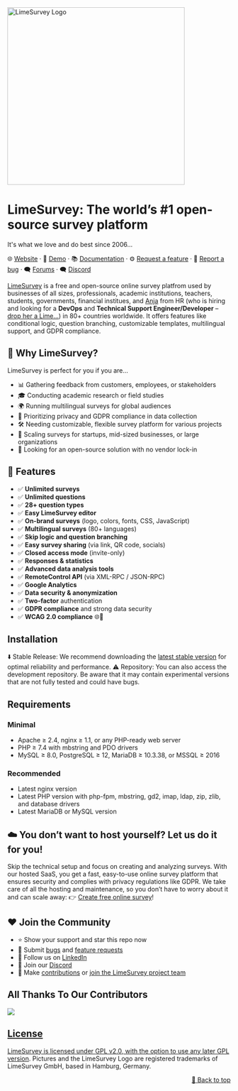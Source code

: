 <div id="top"></div>
<img src="https://www.limesurvey.org/images/limesurvey/svg/logo_limesurvey_head.svg" width="400" alt='LimeSurvey Logo' />

# LimeSurvey: The world’s #1 open-source survey platform 
It's what we love and do best since 2006...

🌐 [Website](https://www.limesurvey.org) · 🔮 [Demo](https://www.limesurvey.org) · 📚 [Documentation](https://www.limesurvey.org/manual) · ⚙️ [Request a feature](https://bugs.limesurvey.org) · 🐛 [Report a bug](https://bugs.limesurvey.org) · 🗨️ [Forums](https://forums.liemsurvey.org) · 🗨️ [Discord](https://discord.gg/DEjguXn)

[LimeSurvey](https://www.limesurvey.org) is a free and open-source online survey platfrom used by businesses of all sizes, professionals, academic institutions, teachers, students, governments, financial institues, and [Anja](https://www.linkedin.com/in/anja-meinders-ba3b29213/) from HR (who is hiring and looking for a **DevOps** and **Technical Support Engineer/Developer**  – [drop her a Lime…](https://www.linkedin.com/in/anja-meinders-ba3b29213/)) in 80+ countries worldwide. It offers features like conditional logic, question branching, customizable templates, multilingual support, and GDPR compliance.

## 🌟 Why LimeSurvey?

LimeSurvey is perfect for you if you are...

- 📊 Gathering feedback from customers, employees, or stakeholders
- 🎓 Conducting academic research or field studies
- 🌍 Running multilingual surveys for global audiences
- 🔐 Prioritizing privacy and GDPR compliance in data collection
- 🛠 Needing customizable, flexible survey platform for various projects
- 🚀 Scaling surveys for startups, mid-sized businesses, or large organizations
- 🎯 Looking for an open-source solution with no vendor lock-in

## 🚀 Features

- ✅ **Unlimited surveys**
- ✅ **Unlimited questions**
- ✅ **28+ question types**
- ✅ **Easy LimeSurvey editor**
- ✅ **On-brand surveys** (logo, colors, fonts, CSS, JavaScript)
- ✅ **Multilingual surveys** (80+ languages)
- ✅ **Skip logic and question branching**
- ✅ **Easy survey sharing** (via link, QR code, socials)
- ✅ **Closed access mode** (invite-only)
- ✅ **Responses & statistics**
- ✅ **Advanced data analysis tools**
- ✅ **RemoteControl API** (via XML-RPC / JSON-RPC)
- ✅ **Google Analytics**
- ✅ **Data security & anonymization**
- ✅ **Two-factor** authentication
- ✅ **GDPR compliance** and strong data security
- ✅ **WCAG 2.0 compliance** 🌐💚

##  Installation
⬇️ Stable Release: We recommend downloading the [latest stable version](https://community.limesurvey.org/downloads/) for optimal reliability and performance.
⚠️ Repository:  You can also access the development repository. Be aware that it may contain experimental versions that are not fully tested and could have bugs.

## Requirements

### Minimal
- Apache ≥ 2.4, nginx ≥ 1.1, or any PHP-ready web server
- PHP ≥ 7.4 with mbstring and PDO drivers
- MySQL ≥ 8.0, PostgreSQL ≥ 12, MariaDB ≥ 10.3.38, or MSSQL ≥ 2016

### Recommended
- Latest nginx version
- Latest PHP version with php-fpm, mbstring, gd2, imap, ldap, zip, zlib, and database drivers
- Latest MariaDB or MySQL version

## ☁️ You don’t want to host yourself? Let us do it for you!
Skip the technical setup and focus on creating and analyzing surveys. With our hosted SaaS, you get a fast, easy-to-use online survey platform that ensures security and complies with privacy regulations like GDPR. We take care of all the hosting and maintenance, so you don’t have to worry about it and can scale away: 
👉 [Create free online survey](https://www.limesurvey.org/)!

## ❤️ Join the Community

- ⭐ Show your support and star this repo now
- 🐛 Submit [bugs](https://bugs.limesurvey.org) and [feature requests](https://bugs.limesurvey.org)
- 🔗 Follow us on [LinkedIn](https://www.linkedin.com/company/limesurvey)
- 💬 Join our [Discord](https://discord.gg/DEjguXn)
- 🦸 Make [contributions](https://www.limesurvey.org/manual/How_to_join_the_LimeSurvey_project_team) or [join the LimeSurvey project team](https://www.limesurvey.org/manual/How_to_join_the_LimeSurvey_project_team)

## All Thanks To Our Contributors
<a href="https://github.com/limesurvey/limesurvey/graphs/contributors">

<img src="https://contrib.rocks/image?repo=limesurvey/limesurvey&max=1000" />
  
## License
LimeSurvey is licensed under [GPL v2.0, with the option to use any later GPL version](https://www.gnu.org/licenses/old-licenses/gpl-2.0.en.html). Pictures and the LimeSurvey Logo are registered trademarks of LimeSurvey GmbH, based in Hamburg, Germany.

<p align="right"><a href="#top">🔼 Back to top</a></p>
